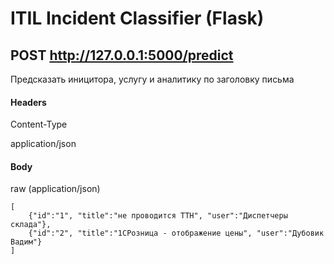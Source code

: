 ITIL Incident Classifier (Flask)
=====
POST http://127.0.0.1:5000/predict
----------------------------------

Предсказать иницитора, услугу и аналитику по заголовку письма

#### Headers

Content-Type

application/json

#### Body

raw (application/json)

    [
        {"id":"1", "title":"не проводится ТТН", "user":"Диспетчеры склада"},
        {"id":"2", "title":"1СРозница - отображение цены", "user":"Дубовик Вадим"} 
    ]

